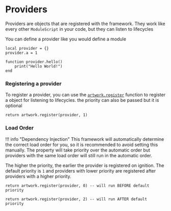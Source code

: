 # Providers
Providers are objects that are registered with the framework. They work like every other `ModuleScript` in your code, but they can listen to lifecycles

You can define a provider like you would define a module
```luau
local provider = {}
provider.a = 1

function provider.hello()
    print("Hello World!")
end
```

### Registering a provider
To register a provider, you can use the [`artwork.register`](refrence/core/#register) function to register a object for listening to lifecycles. the priority can also be passed but it is optional
```luau
return artwork.register(provider, 1)
```

### Load Order
!!! info "Dependency Injection"
    This framework will automatically determine the correct load order for you, so it is recommended to avoid setting this manually.
    The property will take priority over the automatic order but providers with the same load order will still run in the automatic order.

The higher the priority, the earlier the provider is registered on ignition.
The default priority is `1` and providers with lower priority are registered after providers with a higher priority.

```luau
return artwork.register(provider, 0) -- will run BEFORE default priority
```
```luau
return artwork.register(provider, 2) -- will run AFTER default priority
```